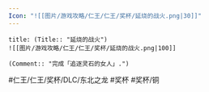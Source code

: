 ```yaml
---
Icon: "![[图片/游戏攻略/仁王/仁王/奖杯/延烧的战火.png|30]]"
---
```

```ad-common-bronze-trophy
title: (Title:: "延烧的战火")
![[图片/游戏攻略/仁王/仁王/奖杯/延烧的战火.png|100]]

(Comment:: "完成「追逐灵石的女人」.")
```

#仁王/仁王/奖杯/DLC/东北之龙 #奖杯 #奖杯/铜
